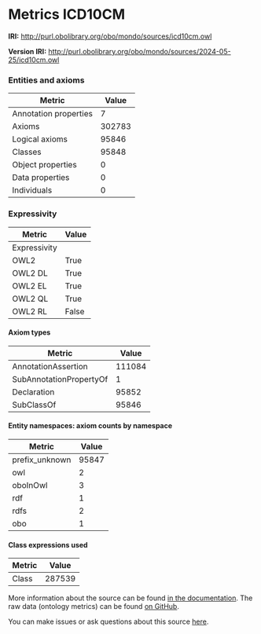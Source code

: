 # Metrics ICD10CM

**IRI:** http://purl.obolibrary.org/obo/mondo/sources/icd10cm.owl

**Version IRI:** http://purl.obolibrary.org/obo/mondo/sources/2024-05-25/icd10cm.owl

### Entities and axioms

| Metric | Value |
| ------ | ----- |
| Annotation properties | 7 |
| Axioms | 302783 |
| Logical axioms | 95846 |
| Classes | 95848 |
| Object properties | 0 |
| Data properties | 0 |
| Individuals | 0 |


### Expressivity

| Metric | Value |
| ------ | ----- |
| Expressivity |  |
| OWL2 | True |
| OWL2 DL | True |
| OWL2 EL | True |
| OWL2 QL | True |
| OWL2 RL | False |

#### Axiom types

| Metric | Value |
| ------ | ----- |
| AnnotationAssertion | 111084 |
| SubAnnotationPropertyOf | 1 |
| Declaration | 95852 |
| SubClassOf | 95846 |


#### Entity namespaces: axiom counts by namespace

| Metric | Value |
| ------ | ----- |
| prefix_unknown | 95847 |
| owl | 2 |
| oboInOwl | 3 |
| rdf | 1 |
| rdfs | 2 |
| obo | 1 |


#### Class expressions used

| Metric | Value |
| ------ | ----- |
| Class | 287539 |


More information about the source can be found [in the documentation](../sources.md). The raw data (ontology metrics) can be found [on GitHub](https://github.com/monarch-initiative/mondo-ingest/tree/main/src/ontology/metadata).

You can make issues or ask questions about this source [here](https://github.com/monarch-initiative/mondo-ingest/issues).

